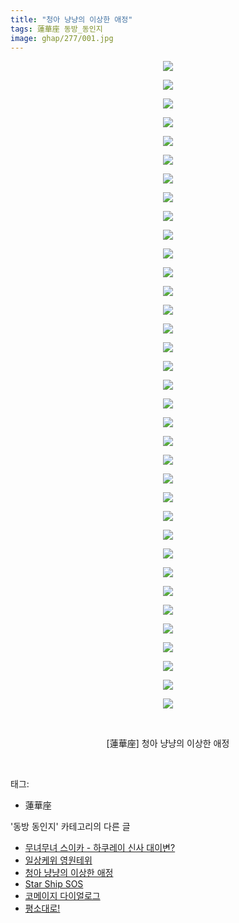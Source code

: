 ```yaml
---
title: "청아 냥냥의 이상한 애정"
tags: 蓮華座 동방_동인지
image: ghap/277/001.jpg
---
```

<div class="article">
<p style="text-align: center; clear: none; float: none;"><img src="{{ site.nasurl }}/ghap/277/001.jpg"/></p>
<p style="text-align: center; clear: none; float: none;"><img src="{{ site.nasurl }}/ghap/277/002.jpg"/></p>
<p style="text-align: center; clear: none; float: none;"><img src="{{ site.nasurl }}/ghap/277/003.jpg"/></p>
<p style="text-align: center; clear: none; float: none;"><img src="{{ site.nasurl }}/ghap/277/004.jpg"/></p>
<p style="text-align: center; clear: none; float: none;"><img src="{{ site.nasurl }}/ghap/277/005.jpg"/></p>
<p style="text-align: center; clear: none; float: none;"><img src="{{ site.nasurl }}/ghap/277/006.jpg"/></p>
<p style="text-align: center; clear: none; float: none;"><img src="{{ site.nasurl }}/ghap/277/007.jpg"/></p>
<p style="text-align: center; clear: none; float: none;"><img src="{{ site.nasurl }}/ghap/277/008.jpg"/></p>
<p style="text-align: center; clear: none; float: none;"><img src="{{ site.nasurl }}/ghap/277/009.jpg"/></p>
<p style="text-align: center; clear: none; float: none;"><img src="{{ site.nasurl }}/ghap/277/010.jpg"/></p>
<p style="text-align: center; clear: none; float: none;"><img src="{{ site.nasurl }}/ghap/277/011.jpg"/></p>
<p style="text-align: center; clear: none; float: none;"><img src="{{ site.nasurl }}/ghap/277/012.jpg"/></p>
<p style="text-align: center; clear: none; float: none;"><img src="{{ site.nasurl }}/ghap/277/013.jpg"/></p>
<p style="text-align: center; clear: none; float: none;"><img src="{{ site.nasurl }}/ghap/277/014.jpg"/></p>
<p style="text-align: center; clear: none; float: none;"><img src="{{ site.nasurl }}/ghap/277/015.jpg"/></p>
<p style="text-align: center; clear: none; float: none;"><img src="{{ site.nasurl }}/ghap/277/016.jpg"/></p>
<p style="text-align: center; clear: none; float: none;"><img src="{{ site.nasurl }}/ghap/277/017.jpg"/></p>
<p style="text-align: center; clear: none; float: none;"><img src="{{ site.nasurl }}/ghap/277/018.jpg"/></p>
<p style="text-align: center; clear: none; float: none;"><img src="{{ site.nasurl }}/ghap/277/019.jpg"/></p>
<p style="text-align: center; clear: none; float: none;"><img src="{{ site.nasurl }}/ghap/277/020.jpg"/></p>
<p style="text-align: center; clear: none; float: none;"><img src="{{ site.nasurl }}/ghap/277/021.jpg"/></p>
<p style="text-align: center; clear: none; float: none;"><img src="{{ site.nasurl }}/ghap/277/022.jpg"/></p>
<p style="text-align: center; clear: none; float: none;"><img src="{{ site.nasurl }}/ghap/277/023.jpg"/></p>
<p style="text-align: center; clear: none; float: none;"><img src="{{ site.nasurl }}/ghap/277/024.jpg"/></p>
<p style="text-align: center; clear: none; float: none;"><img src="{{ site.nasurl }}/ghap/277/025.jpg"/></p>
<p style="text-align: center; clear: none; float: none;"><img src="{{ site.nasurl }}/ghap/277/026.jpg"/></p>
<p style="text-align: center; clear: none; float: none;"><img src="{{ site.nasurl }}/ghap/277/027.jpg"/></p>
<p style="text-align: center; clear: none; float: none;"><img src="{{ site.nasurl }}/ghap/277/028.jpg"/></p>
<p style="text-align: center; clear: none; float: none;"><img src="{{ site.nasurl }}/ghap/277/029.jpg"/></p>
<p style="text-align: center; clear: none; float: none;"><img src="{{ site.nasurl }}/ghap/277/030.jpg"/></p>
<p style="text-align: center; clear: none; float: none;"><img src="{{ site.nasurl }}/ghap/277/031.jpg"/></p>
<p style="text-align: center; clear: none; float: none;"><img src="{{ site.nasurl }}/ghap/277/032.jpg"/></p>
<p style="text-align: center; clear: none; float: none;"><img src="{{ site.nasurl }}/ghap/277/033.jpg"/></p>
<p style="text-align: center; clear: none; float: none;"><img src="{{ site.nasurl }}/ghap/277/034.jpg"/></p>
<p style="text-align: center; clear: none; float: none;"><img src="{{ site.nasurl }}/ghap/277/035.jpg"/></p>
<p style="text-align: center; clear: none; float: none;"><br/></p>
<p style="text-align: center; clear: none; float: none;">[蓮華座] 청아 냥냥의 이상한 애정</p>
<p><br/></p>
</div><div class="tagTrail">
<p>태그: </p>
<ul>
<li>蓮華座</li>
</ul>
</div><div class="another">
<p>'동방 동인지' 카테고리의 다른 글</p>
<ul>
<li><a href="/2016-06-19-ghap_279">무녀무녀 스이카 - 하쿠레이 신사 대이변?</a></li>
<li><a href="/2016-06-19-ghap_278">일상케위 영원테위</a></li>
<li><a href="/2016-06-19-ghap_277">청아 냥냥의 이상한 애정</a></li>
<li><a href="/2016-06-19-ghap_276">Star Ship SOS</a></li>
<li><a href="/2016-06-19-ghap_275">코메이지 다이얼로그</a></li>
<li><a href="/2016-06-19-ghap_274">평소대로!</a></li>
</ul>
</div><div class="cb_module cb_fluid">
<div class="cb_wrt cb_profile">
</div><!-- commentList close -->
</div>